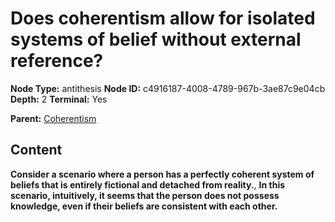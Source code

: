 # Does coherentism allow for isolated systems of belief without external reference?

**Node Type:** antithesis
**Node ID:** c4916187-4008-4789-967b-3ae87c9e04cb
**Depth:** 2
**Terminal:** Yes

**Parent:** [Coherentism](coherentism.md)

## Content

**Consider a scenario where a person has a perfectly coherent system of beliefs that is entirely fictional and detached from reality.**, **In this scenario, intuitively, it seems that the person does not possess knowledge, even if their beliefs are consistent with each other.**
